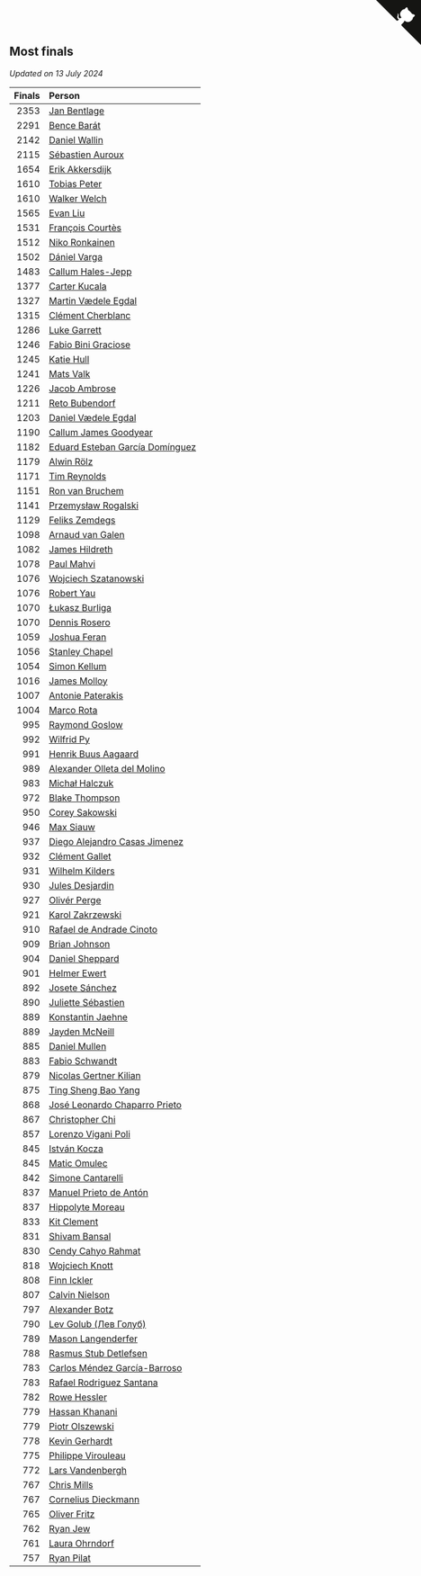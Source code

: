 ## Most finals

*Updated on 13 July 2024*

| Finals | Person |
| ---: | :--- |
| 2353 | [Jan Bentlage](https://www.worldcubeassociation.org/persons/2010BENT01) |
| 2291 | [Bence Barát](https://www.worldcubeassociation.org/persons/2008BARA01) |
| 2142 | [Daniel Wallin](https://www.worldcubeassociation.org/persons/2013WALL03) |
| 2115 | [Sébastien Auroux](https://www.worldcubeassociation.org/persons/2008AURO01) |
| 1654 | [Erik Akkersdijk](https://www.worldcubeassociation.org/persons/2005AKKE01) |
| 1610 | [Tobias Peter](https://www.worldcubeassociation.org/persons/2014PETE03) |
| 1610 | [Walker Welch](https://www.worldcubeassociation.org/persons/2011WELC01) |
| 1565 | [Evan Liu](https://www.worldcubeassociation.org/persons/2009LIUE01) |
| 1531 | [François Courtès](https://www.worldcubeassociation.org/persons/2008COUR01) |
| 1512 | [Niko Ronkainen](https://www.worldcubeassociation.org/persons/2010RONK01) |
| 1502 | [Dániel Varga](https://www.worldcubeassociation.org/persons/2008VARG01) |
| 1483 | [Callum Hales-Jepp](https://www.worldcubeassociation.org/persons/2012HALE01) |
| 1377 | [Carter Kucala](https://www.worldcubeassociation.org/persons/2015KUCA01) |
| 1327 | [Martin Vædele Egdal](https://www.worldcubeassociation.org/persons/2013EGDA02) |
| 1315 | [Clément Cherblanc](https://www.worldcubeassociation.org/persons/2014CHER05) |
| 1286 | [Luke Garrett](https://www.worldcubeassociation.org/persons/2017GARR05) |
| 1246 | [Fabio Bini Graciose](https://www.worldcubeassociation.org/persons/2010GRAC02) |
| 1245 | [Katie Hull](https://www.worldcubeassociation.org/persons/2010HULL01) |
| 1241 | [Mats Valk](https://www.worldcubeassociation.org/persons/2007VALK01) |
| 1226 | [Jacob Ambrose](https://www.worldcubeassociation.org/persons/2010AMBR01) |
| 1211 | [Reto Bubendorf](https://www.worldcubeassociation.org/persons/2012BUBE01) |
| 1203 | [Daniel Vædele Egdal](https://www.worldcubeassociation.org/persons/2013EGDA01) |
| 1190 | [Callum James Goodyear](https://www.worldcubeassociation.org/persons/2012GOOD02) |
| 1182 | [Eduard Esteban García Domínguez](https://www.worldcubeassociation.org/persons/2011EDUA01) |
| 1179 | [Alwin Rölz](https://www.worldcubeassociation.org/persons/2016ROLZ01) |
| 1171 | [Tim Reynolds](https://www.worldcubeassociation.org/persons/2005REYN01) |
| 1151 | [Ron van Bruchem](https://www.worldcubeassociation.org/persons/2003BRUC01) |
| 1141 | [Przemysław Rogalski](https://www.worldcubeassociation.org/persons/2013ROGA02) |
| 1129 | [Feliks Zemdegs](https://www.worldcubeassociation.org/persons/2009ZEMD01) |
| 1098 | [Arnaud van Galen](https://www.worldcubeassociation.org/persons/2006GALE01) |
| 1082 | [James Hildreth](https://www.worldcubeassociation.org/persons/2009HILD01) |
| 1078 | [Paul Mahvi](https://www.worldcubeassociation.org/persons/2012MAHV01) |
| 1076 | [Wojciech Szatanowski](https://www.worldcubeassociation.org/persons/2011SZAT01) |
| 1076 | [Robert Yau](https://www.worldcubeassociation.org/persons/2009YAUR01) |
| 1070 | [Łukasz Burliga](https://www.worldcubeassociation.org/persons/2013BURL01) |
| 1070 | [Dennis Rosero](https://www.worldcubeassociation.org/persons/2010ROSE03) |
| 1059 | [Joshua Feran](https://www.worldcubeassociation.org/persons/2011FERA01) |
| 1056 | [Stanley Chapel](https://www.worldcubeassociation.org/persons/2016CHAP04) |
| 1054 | [Simon Kellum](https://www.worldcubeassociation.org/persons/2016KELL12) |
| 1016 | [James Molloy](https://www.worldcubeassociation.org/persons/2011MOLL01) |
| 1007 | [Antonie Paterakis](https://www.worldcubeassociation.org/persons/2012PATE01) |
| 1004 | [Marco Rota](https://www.worldcubeassociation.org/persons/2009ROTA01) |
| 995 | [Raymond Goslow](https://www.worldcubeassociation.org/persons/2014GOSL01) |
| 992 | [Wilfrid Py](https://www.worldcubeassociation.org/persons/2016PYWI01) |
| 991 | [Henrik Buus Aagaard](https://www.worldcubeassociation.org/persons/2006BUUS01) |
| 989 | [Alexander Olleta del Molino](https://www.worldcubeassociation.org/persons/2008OLLE01) |
| 983 | [Michał Halczuk](https://www.worldcubeassociation.org/persons/2006HALC01) |
| 972 | [Blake Thompson](https://www.worldcubeassociation.org/persons/2010THOM03) |
| 950 | [Corey Sakowski](https://www.worldcubeassociation.org/persons/2011SAKO01) |
| 946 | [Max Siauw](https://www.worldcubeassociation.org/persons/2017SIAU02) |
| 937 | [Diego Alejandro Casas Jimenez](https://www.worldcubeassociation.org/persons/2014JIME05) |
| 932 | [Clément Gallet](https://www.worldcubeassociation.org/persons/2004GALL02) |
| 931 | [Wilhelm Kilders](https://www.worldcubeassociation.org/persons/2010KILD02) |
| 930 | [Jules Desjardin](https://www.worldcubeassociation.org/persons/2010DESJ01) |
| 927 | [Olivér Perge](https://www.worldcubeassociation.org/persons/2007PERG01) |
| 921 | [Karol Zakrzewski](https://www.worldcubeassociation.org/persons/2014ZAKR01) |
| 910 | [Rafael de Andrade Cinoto](https://www.worldcubeassociation.org/persons/2007CINO01) |
| 909 | [Brian Johnson](https://www.worldcubeassociation.org/persons/2013JOHN10) |
| 904 | [Daniel Sheppard](https://www.worldcubeassociation.org/persons/2009SHEP01) |
| 901 | [Helmer Ewert](https://www.worldcubeassociation.org/persons/2015EWER01) |
| 892 | [Josete Sánchez](https://www.worldcubeassociation.org/persons/2015SANC18) |
| 890 | [Juliette Sébastien](https://www.worldcubeassociation.org/persons/2014SEBA01) |
| 889 | [Konstantin Jaehne](https://www.worldcubeassociation.org/persons/2015JAEH01) |
| 889 | [Jayden McNeill](https://www.worldcubeassociation.org/persons/2012MCNE01) |
| 885 | [Daniel Mullen](https://www.worldcubeassociation.org/persons/2016MULL04) |
| 883 | [Fabio Schwandt](https://www.worldcubeassociation.org/persons/2014SCHW02) |
| 879 | [Nicolas Gertner Kilian](https://www.worldcubeassociation.org/persons/2013GERT01) |
| 875 | [Ting Sheng Bao Yang](https://www.worldcubeassociation.org/persons/2008BAOY01) |
| 868 | [José Leonardo Chaparro Prieto](https://www.worldcubeassociation.org/persons/2011CHAP01) |
| 867 | [Christopher Chi](https://www.worldcubeassociation.org/persons/2014CHIC01) |
| 857 | [Lorenzo Vigani Poli](https://www.worldcubeassociation.org/persons/2007POLI01) |
| 845 | [István Kocza](https://www.worldcubeassociation.org/persons/2005KOCZ01) |
| 845 | [Matic Omulec](https://www.worldcubeassociation.org/persons/2010OMUL02) |
| 842 | [Simone Cantarelli](https://www.worldcubeassociation.org/persons/2012CANT02) |
| 837 | [Manuel Prieto de Antón](https://www.worldcubeassociation.org/persons/2015ANTO04) |
| 837 | [Hippolyte Moreau](https://www.worldcubeassociation.org/persons/2008MORE02) |
| 833 | [Kit Clement](https://www.worldcubeassociation.org/persons/2008CLEM01) |
| 831 | [Shivam Bansal](https://www.worldcubeassociation.org/persons/2011BANS02) |
| 830 | [Cendy Cahyo Rahmat](https://www.worldcubeassociation.org/persons/2010RAHM02) |
| 818 | [Wojciech Knott](https://www.worldcubeassociation.org/persons/2011KNOT01) |
| 808 | [Finn Ickler](https://www.worldcubeassociation.org/persons/2012ICKL01) |
| 807 | [Calvin Nielson](https://www.worldcubeassociation.org/persons/2014NIEL03) |
| 797 | [Alexander Botz](https://www.worldcubeassociation.org/persons/2013BOTZ01) |
| 790 | [Lev Golub (Лев Голуб)](https://www.worldcubeassociation.org/persons/2014HOLU01) |
| 789 | [Mason Langenderfer](https://www.worldcubeassociation.org/persons/2013LANG03) |
| 788 | [Rasmus Stub Detlefsen](https://www.worldcubeassociation.org/persons/2014DETL01) |
| 783 | [Carlos Méndez García-Barroso](https://www.worldcubeassociation.org/persons/2010GARC02) |
| 783 | [Rafael Rodriguez Santana](https://www.worldcubeassociation.org/persons/2012SANT12) |
| 782 | [Rowe Hessler](https://www.worldcubeassociation.org/persons/2007HESS01) |
| 779 | [Hassan Khanani](https://www.worldcubeassociation.org/persons/2018KHAN26) |
| 779 | [Piotr Olszewski](https://www.worldcubeassociation.org/persons/2013OLSZ02) |
| 778 | [Kevin Gerhardt](https://www.worldcubeassociation.org/persons/2013GERH01) |
| 775 | [Philippe Virouleau](https://www.worldcubeassociation.org/persons/2008VIRO01) |
| 772 | [Lars Vandenbergh](https://www.worldcubeassociation.org/persons/2003VAND01) |
| 767 | [Chris Mills](https://www.worldcubeassociation.org/persons/2014MILL04) |
| 767 | [Cornelius Dieckmann](https://www.worldcubeassociation.org/persons/2009DIEC01) |
| 765 | [Oliver Fritz](https://www.worldcubeassociation.org/persons/2014FRIT02) |
| 762 | [Ryan Jew](https://www.worldcubeassociation.org/persons/2008JEWR01) |
| 761 | [Laura Ohrndorf](https://www.worldcubeassociation.org/persons/2009OHRN01) |
| 757 | [Ryan Pilat](https://www.worldcubeassociation.org/persons/2016PILA03) |


<a href="https://github.com/jonatanklosko/wca_statistics" class="github-corner" aria-label="View source on Github"><svg width="80" height="80" viewBox="0 0 250 250" style="fill:#151513; color:#fff; position: absolute; top: 0; border: 0; right: 0;" aria-hidden="true"><path d="M0,0 L115,115 L130,115 L142,142 L250,250 L250,0 Z"></path><path d="M128.3,109.0 C113.8,99.7 119.0,89.6 119.0,89.6 C122.0,82.7 120.5,78.6 120.5,78.6 C119.2,72.0 123.4,76.3 123.4,76.3 C127.3,80.9 125.5,87.3 125.5,87.3 C122.9,97.6 130.6,101.9 134.4,103.2" fill="currentColor" style="transform-origin: 130px 106px;" class="octo-arm"></path><path d="M115.0,115.0 C114.9,115.1 118.7,116.5 119.8,115.4 L133.7,101.6 C136.9,99.2 139.9,98.4 142.2,98.6 C133.8,88.0 127.5,74.4 143.8,58.0 C148.5,53.4 154.0,51.2 159.7,51.0 C160.3,49.4 163.2,43.6 171.4,40.1 C171.4,40.1 176.1,42.5 178.8,56.2 C183.1,58.6 187.2,61.8 190.9,65.4 C194.5,69.0 197.7,73.2 200.1,77.6 C213.8,80.2 216.3,84.9 216.3,84.9 C212.7,93.1 206.9,96.0 205.4,96.6 C205.1,102.4 203.0,107.8 198.3,112.5 C181.9,128.9 168.3,122.5 157.7,114.1 C157.9,116.9 156.7,120.9 152.7,124.9 L141.0,136.5 C139.8,137.7 141.6,141.9 141.8,141.8 Z" fill="currentColor" class="octo-body"></path></svg></a><style>.github-corner:hover .octo-arm{animation:octocat-wave 560ms ease-in-out}@keyframes octocat-wave{0%,100%{transform:rotate(0)}20%,60%{transform:rotate(-25deg)}40%,80%{transform:rotate(10deg)}}@media (max-width:500px){.github-corner:hover .octo-arm{animation:none}.github-corner .octo-arm{animation:octocat-wave 560ms ease-in-out}}</style>
